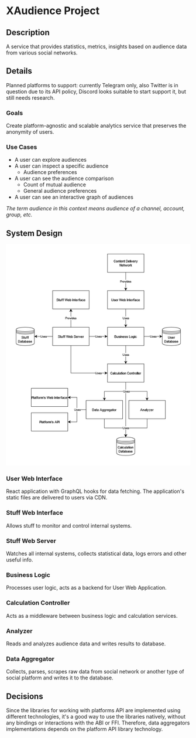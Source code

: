 # XAudience Project

## Description
A service that provides statistics, metrics, insights based on audience data from various social networks.

## Details
Planned platforms to support: currently Telegram only, also Twitter is in question due to its API policy, Discord looks suitable to start support it, but still needs research.

### Goals
Create platform-agnostic and scalable analytics service that preserves the anonymity of users.

### Use Cases
- A user can explore audiences
- A user can inspect a specific audience
    - Audience preferences
- A user can see the audience comparison
    - Count of mutual audience
    - General audience preferences
- A user can see an interactive graph of audiences

*The term audience in this context means audience of a channel, account, group, etc.*

## System Design
![System design](assets/system-design.drawio.png)

### User Web Interface
React application with GraphQL hooks for data fetching. The application's static files are delivered to users via CDN.

### Stuff Web Interface
Allows stuff to monitor and control internal systems.

### Stuff Web Server
Watches all internal systems, collects statistical data, logs errors and other useful info.

### Business Logic
Processes user logic, acts as a backend for User Web Application.

### Calculation Controller
Acts as a middleware between business logic and calculation services.

### Analyzer
Reads and analyzes audience data and writes results to database.

### Data Aggregator
Collects, parses, scrapes raw data from social network or another type of social platform and writes it to the database.

## Decisions
Since the libraries for working with platforms API are implemented using different technologies, it's a good way to use the libraries natively, without any bindings or interactions with the ABI or FFI. Therefore, data aggregators implementations depends on the platform API library technology.